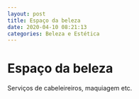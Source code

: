 ```yaml
---
layout: post
title: Espaço da beleza
date: 2020-04-10 08:21:13 
categories: Beleza e Estética
---
```


# Espaço da beleza

Serviços de cabeleireiros, maquiagem etc.

